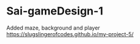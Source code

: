 # Sai-gameDesign-1
Added maze, background and player
 https://slugslingerofcodes.github.io/my-project-5/
